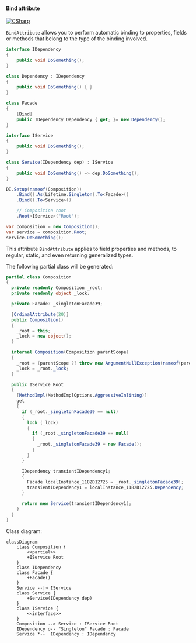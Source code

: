 #### Bind attribute

[![CSharp](https://img.shields.io/badge/C%23-code-blue.svg)](../tests/Pure.DI.UsageTests/Attributes/BindAttributeScenario.cs)

`BindAttribute` allows you to perform automatic binding to properties, fields or methods that belong to the type of the binding involved.


```c#
interface IDependency
{
    public void DoSomething();
}

class Dependency : IDependency
{
    public void DoSomething() { }
}

class Facade
{
    [Bind]
    public IDependency Dependency { get; }= new Dependency();
}

interface IService
{
    public void DoSomething();
}

class Service(IDependency dep) : IService
{
    public void DoSomething() => dep.DoSomething();
}

DI.Setup(nameof(Composition))
    .Bind().As(Lifetime.Singleton).To<Facade>()
    .Bind().To<Service>()

    // Composition root
    .Root<IService>("Root");

var composition = new Composition();
var service = composition.Root;
service.DoSomething();
```

This attribute `BindAttribute` applies to field properties and methods, to regular, static, and even returning generalized types.

The following partial class will be generated:

```c#
partial class Composition
{
  private readonly Composition _root;
  private readonly object _lock;

  private Facade? _singletonFacade39;

  [OrdinalAttribute(20)]
  public Composition()
  {
    _root = this;
    _lock = new object();
  }

  internal Composition(Composition parentScope)
  {
    _root = (parentScope ?? throw new ArgumentNullException(nameof(parentScope)))._root;
    _lock = _root._lock;
  }

  public IService Root
  {
    [MethodImpl(MethodImplOptions.AggressiveInlining)]
    get
    {
      if (_root._singletonFacade39 == null)
      {
        lock (_lock)
        {
          if (_root._singletonFacade39 == null)
          {
            _root._singletonFacade39 = new Facade();
          }
        }
      }

      IDependency transientIDependency1;
      {
        Facade localInstance_1182D12725 = _root._singletonFacade39!;
        transientIDependency1 = localInstance_1182D12725.Dependency;
      }

      return new Service(transientIDependency1);
    }
  }
}
```

Class diagram:

```mermaid
classDiagram
	class Composition {
		<<partial>>
		+IService Root
	}
	class IDependency
	class Facade {
		+Facade()
	}
	Service --|> IService
	class Service {
		+Service(IDependency dep)
	}
	class IService {
		<<interface>>
	}
	Composition ..> Service : IService Root
	IDependency o-- "Singleton" Facade : Facade
	Service *--  IDependency : IDependency
```

